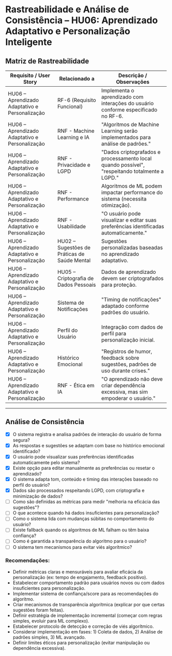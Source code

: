 # Rastreabilidade e Análise de Consistência – HU06: Aprendizado Adaptativo e Personalização Inteligente

## Matriz de Rastreabilidade

| Requisito / User Story                         | Relacionado a                                | Descrição / Observações                                                                        |
| ---------------------------------------------- | -------------------------------------------- | ---------------------------------------------------------------------------------------------- |
| HU06 – Aprendizado Adaptativo e Personalização | RF-6 (Requisito Funcional)                   | Implementa o aprendizado com interações do usuário conforme especificado no RF-6.              |
| HU06 – Aprendizado Adaptativo e Personalização | RNF - Machine Learning e IA                  | "Algoritmos de Machine Learning serão implementados para análise de padrões."                  |
| HU06 – Aprendizado Adaptativo e Personalização | RNF - Privacidade e LGPD                     | "Dados criptografados e processamento local quando possível", "respeitando totalmente a LGPD." |
| HU06 – Aprendizado Adaptativo e Personalização | RNF - Performance                            | Algoritmos de ML podem impactar performance do sistema (necessita otimização).                 |
| HU06 – Aprendizado Adaptativo e Personalização | RNF - Usabilidade                            | "O usuário pode visualizar e editar suas preferências identificadas automaticamente."          |
| HU06 – Aprendizado Adaptativo e Personalização | HU02 – Sugestões de Práticas de Saúde Mental | Sugestões personalizadas baseadas no aprendizado adaptativo.                                   |
| HU06 – Aprendizado Adaptativo e Personalização | HU05 – Criptografia de Dados Pessoais        | Dados de aprendizado devem ser criptografados para proteção.                                   |
| HU06 – Aprendizado Adaptativo e Personalização | Sistema de Notificações                      | "Timing de notificações" adaptado conforme padrões do usuário.                                 |
| HU06 – Aprendizado Adaptativo e Personalização | Perfil do Usuário                            | Integração com dados de perfil para personalização inicial.                                    |
| HU06 – Aprendizado Adaptativo e Personalização | Histórico Emocional                          | "Registros de humor, feedback sobre sugestões, padrões de uso durante crises."                 |
| HU06 – Aprendizado Adaptativo e Personalização | RNF - Ética em IA                            | "O aprendizado não deve criar dependência excessiva, mas sim empoderar o usuário."             |

---

## Análise de Consistência

- [x] O sistema registra e analisa padrões de interação do usuário de forma segura?
- [x] As respostas e sugestões se adaptam com base no histórico emocional identificado?
- [x] O usuário pode visualizar suas preferências identificadas automaticamente pelo sistema?
- [x] Existe opção para editar manualmente as preferências ou resetar o aprendizado?
- [x] O sistema adapta tom, conteúdo e timing das interações baseado no perfil do usuário?
- [x] Dados são processados respeitando LGPD, com criptografia e minimização de dados?
- [ ] Como são definidas as métricas para medir "melhoria na eficácia das sugestões"?
- [ ] O que acontece quando há dados insuficientes para personalização?
- [ ] Como o sistema lida com mudanças súbitas no comportamento do usuário?
- [ ] Existe fallback quando os algoritmos de ML falham ou têm baixa confiança?
- [ ] Como é garantida a transparência do algoritmo para o usuário?
- [ ] O sistema tem mecanismos para evitar viés algorítmico?

### Recomendações:

- Definir métricas claras e mensuráveis para avaliar eficácia da personalização (ex: tempo de engajamento, feedback positivo).
- Estabelecer comportamento padrão para usuários novos ou com dados insuficientes para personalização.
- Implementar sistema de confiança/score para as recomendações do algoritmo.
- Criar mecanismos de transparência algorítmica (explicar por que certas sugestões foram feitas).
- Definir estratégia de implementação incremental (começar com regras simples, evoluir para ML complexo).
- Estabelecer protocolo de detecção e correção de viés algorítmico.
- Considerar implementação em fases: 1) Coleta de dados, 2) Análise de padrões simples, 3) ML avançado.
- Definir limites éticos para personalização (evitar manipulação ou dependência excessiva).
